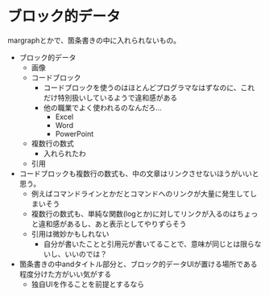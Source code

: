 # ブロック的データ

margraphとかで、箇条書きの中に入れられないもの。

- ブロック的データ
  - 画像
  - コードブロック
    - コードブロックを使うのはほとんどプログラマなはずなのに、これだけ特別扱いしているようで違和感がある
    - 他の職業でよく使われるのなんだろ...
      - Excel
      - Word
      - PowerPoint
  - 複数行の数式
    - 入れられたわ
  - 引用
- コードブロックも複数行の数式も、中の文章はリンクさせないほうがいいと思う。
  - 例えばコマンドラインとかだとコマンドへのリンクが大量に発生してしまいそう
  - 複数行の数式も、単純な関数(logとか)に対してリンクが入るのはちょっと違和感があるし、あと表示としてやりずらそう
  - 引用は微妙かもしれない
    - 自分が書いたことと引用元が書いてることで、意味が同じとは限らないし、いいのでは？
- 箇条書きの中andタイトル部分と、ブロック的データUIが置ける場所である程度分けた方がいい気がする
  - 独自UIを作ることを前提とするなら
